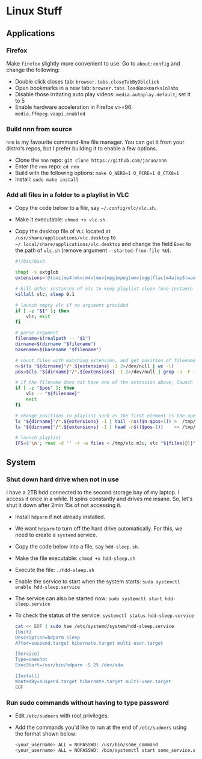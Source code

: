 # Linux Stuff

## Applications

### Firefox

Make `firefox` slightly more convenient to use. Go to `about:config` and change
the following:

- Double click closes tab: `browser.tabs.closeTabByDblclick`
- Open bookmarks in a new tab: `browser.tabs.loadBookmarksInTabs`
- Disable those irritating auto play videos: `media.autoplay.default`; set it to 5
- Enable hardware acceleration in Firefox v>=96: `media.ffmpeg.vaapi.enabled`

### Build nnn from source

`nnn` is my favourite command-line file manager. You can get it from your
distro's repos, but I prefer building it to enable a few options.

- Clone the `nnn` repo: `git clone https://github.com/jarun/nnn`
- Enter the `nnn` repo: `cd nnn`
- Build with the following options: `make O_NERD=1 O_PCRE=1 O_CTX8=1`
- Install: `sudo make install`

### Add all files in a folder to a playlist in VLC

- Copy the code below to a file, say `~/.config/vlc/vlc.sh`.
- Make it executable: `chmod +x vlc.sh`.
- Copy the desktop file of `VLC` located at `/usr/share/applications/vlc.desktop` to
  `~/.local/share/applications/vlc.desktop` and change the field `Exec` to the
  path of `vlc.sh` (remove argument `--started-from-file %U`).

    ```bash
    #!/bin/bash

    shopt -s extglob
    extensions='@(avi|mp4|mkv|m4v|mov|mpg|mpeg|wmv|ogg|flac|m4a|mp3|wav)'  # list of extensions for searching in current directory

    # kill other instances of vlc to keep playlist clean (one-instance mode)
    killall vlc; sleep 0.1

    # launch empty vlc if no argument provided
    if [ -z "$1" ]; then
        vlc; exit
    fi

    # parse argument
    filename=$(realpath -- "$1")
    dirname=$(dirname "$filename")
    basename=$(basename "$filename")

    # count files with matching extension, and get position of filename in current directory
    n=$(ls "${dirname}"/*.${extensions} -1 2>/dev/null | wc -l)
    pos=$(ls "${dirname}"/*.${extensions} -1 2>/dev/null | grep -n -F -- "${basename}" | cut -d: -f1)

    # if the filename does not have one of the extension above, launch vlc with provided filename
    if [ -z "$pos" ]; then
        vlc -- "${filename}"
        exit
    fi

    # change positions in playlist such as the first element is the opened file
    ls "${dirname}"/*.${extensions} -1 | tail -n$(($n-$pos+1)) >  /tmp/vlc.m3u
    ls "${dirname}"/*.${extensions} -1 | head -n$(($pos-1))    >> /tmp/vlc.m3u

    # launch playlist
    IFS=$'\n'; read -d '' -r -a files < /tmp/vlc.m3u; vlc "${files[@]}"
    ```

## System

### Shut down hard drive when not in use

I have a 2TB hdd connected to the second storage bay of my laptop. I access it
once in a while. It spins constantly and drives me insane. So, let's shut it
down after 2min 15s of not accessing it.

- Install `hdparm` if not already installed.
- We want `hdparm` to turn off the hard drive automatically. For this, we need
  to create a `systemd` service.
- Copy the code below into a file, say `hdd-sleep.sh`.
- Make the file executable: `chmod +x hdd-sleep.sh`
- Execute the file: `./hdd-sleep.sh`
- Enable the service to start when the system starts: `sudo systemctl enable hdd-sleep.service`
- The service can also be started now: `sudo systemctl start hdd-sleep.service`
- To check the status of the service: `systemctl status hdd-sleep.service`

    ```bash
    cat << EOF | sudo tee /etc/systemd/system/hdd-sleep.service
    [Unit]
    Description=hdparm sleep
    After=suspend.target hibernate.target multi-user.target

    [Service]
    Type=oneshot
    ExecStart=/usr/bin/hdparm -S 25 /dev/sda

    [Install]
    WantedBy=suspend.target hibernate.target multi-user.target
    EOF
    ```

### Run sudo commands without having to type password

- Edit `/etc/sudoers` with root privileges.
- Add the commands you'd like to run at the end of `/etc/sudoers` using the
  format shown below:

    ```bash
    <your_username> ALL = NOPASSWD: /usr/bin/some_command
    <your_username> ALL = NOPASSWD: /bin/systemctl start some_service.service
    ```
